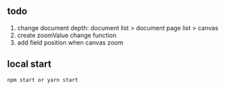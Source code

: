 ## todo

1. change document depth: document list > document page list > canvas
2. create zoomValue change function
3. add field position when canvas zoom

## local start

```js
npm start or yarn start
```
